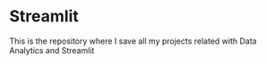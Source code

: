 # Streamlit
This is the repository where I save all my projects related with Data Analytics and Streamlit
